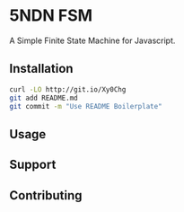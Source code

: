 # 5NDN FSM

A Simple Finite State Machine for Javascript.

## Installation



```sh
curl -LO http://git.io/Xy0Chg
git add README.md
git commit -m "Use README Boilerplate"
```

## Usage


## Support



## Contributing


